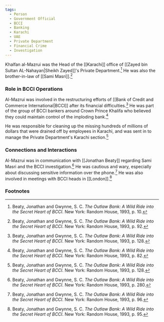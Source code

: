 ```yaml
---
tags:
  - Person
  - Government Official
  - BCCI
  - Banking
  - Karachi
  - UAE
  - Private Department
  - Financial Crime
  - Investigation
---
```

Khalfan al-Mazrui was the Head of the [[Karachi]] office of [[Zayed bin Sultan AL-Nahayan|Sheikh Zayed]]'s Private Department.[^1] He was also the brother-in-law of [[Sami Masri]].[^2]

### Role in BCCI Operations

Al-Mazrui was involved in the restructuring efforts of [[Bank of Credit and Commerce International|BCCI]] after its financial difficulties.[^3] He was part of the group of BCCI bankers around Crown Prince Khalifa who believed they could maintain control of the imploding bank.[^4]

He was responsible for cleaning up the missing hundreds of millions of dollars that were drained off by employees in Karachi, and was sent in to manage the Private Department's Karachi section.[^5]

### Connections and Interactions

Al-Mazrui was in communication with [[Jonathan Beaty]] regarding Sami Masri and the BCCI investigation.[^6] He was cautious and wary, especially about discussing sensitive information over the phone.[^7] He was also involved in meetings with BCCI heads in [[London]].[^8]

### Footnotes

[^1]: Beaty, Jonathan and Gwynne, S. C. *The Outlaw Bank: A Wild Ride into the Secret Heart of BCCI*. New York: Random House, 1993, p. 10.
[^2]: Beaty, Jonathan and Gwynne, S. C. *The Outlaw Bank: A Wild Ride into the Secret Heart of BCCI*. New York: Random House, 1993, p. 92.
[^3]: Beaty, Jonathan and Gwynne, S. C. *The Outlaw Bank: A Wild Ride into the Secret Heart of BCCI*. New York: Random House, 1993, p. 128.
[^4]: Beaty, Jonathan and Gwynne, S. C. *The Outlaw Bank: A Wild Ride into the Secret Heart of BCCI*. New York: Random House, 1993, p. 82.
[^5]: Beaty, Jonathan and Gwynne, S. C. *The Outlaw Bank: A Wild Ride into the Secret Heart of BCCI*. New York: Random House, 1993, p. 128.
[^6]: Beaty, Jonathan and Gwynne, S. C. *The Outlaw Bank: A Wild Ride into the Secret Heart of BCCI*. New York: Random House, 1993, p. 280.
[^7]: Beaty, Jonathan and Gwynne, S. C. *The Outlaw Bank: A Wild Ride into the Secret Heart of BCCI*. New York: Random House, 1993, p. 96.
[^8]: Beaty, Jonathan and Gwynne, S. C. *The Outlaw Bank: A Wild Ride into the Secret Heart of BCCI*. New York: Random House, 1993, p. 95.
